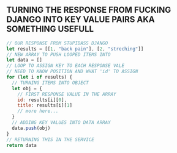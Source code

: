 ## TURNING THE RESPONSE FROM FUCKING DJANGO INTO KEY VALUE PAIRS AKA SOMETHING USEFULL
```js
// OUR RESPONSE FROM STUPIDASS DJANGO
let results = [[1, "back pain"], [2, "streching"]]
// NEW ARRAY TO PUSH LOOPED ITEMS INTO
let data = []
// LOOP TO ASSIGN KEY TO EACH RESPONSE VALE
// NEED TO KNOW POSITION AND WHAT 'id' TO ASSIGN
for (let i of results) {
  // TURNING ITEMS INTO OBJECT
  let obj = {
    // FIRST RESPONSE VALUE IN THE ARRAY
    id: results[i][0],
    title: results[i][1]
    // more here...
  }
  // ADDING KEY VALUES INTO DATA ARRAY
  data.push(obj)
}
// RETURNING THIS IN THE SERVICE
return data
```
